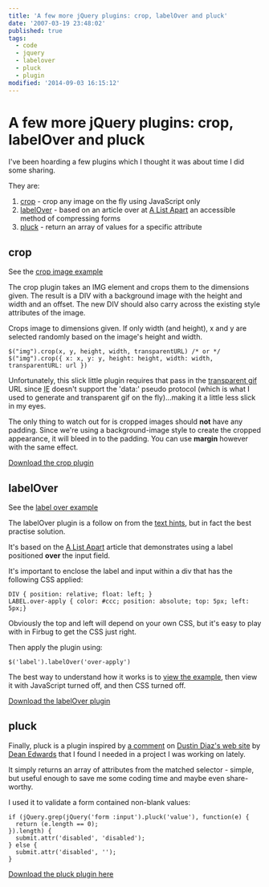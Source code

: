 ```yaml
---
title: 'A few more jQuery plugins: crop, labelOver and pluck'
date: '2007-03-19 23:48:02'
published: true
tags:
  - code
  - jquery
  - labelover
  - pluck
  - plugin
modified: '2014-09-03 16:15:12'
---
```

# A few more jQuery plugins: crop, labelOver and pluck

I've been hoarding a few plugins which I thought it was about time I did some sharing.

They are: 

1. [crop](#crop) - crop any image on the fly using JavaScript only
2. [labelOver](#labelOver) - based on an article over at [A List Apart](http://www.alistapart.com/articles/makingcompactformsmoreaccessible) an accessible method of compressing forms
3. [pluck](#pluck) - return an array of values for a specific attribute


<!--more-->

<h2 id="crop">crop</h2>

See the [crop image example](http://remysharp.com/wp-content/uploads/2007/03/crop_example.html)

The crop plugin takes an IMG element and crops them to the dimensions given.  The result is a DIV with a background image with the height and width and an offset.  The new DIV should also carry across the existing style attributes of the image.

Crops image to dimensions given.  If only width (and height), x and y are selected randomly based on the image's height and width.

<pre><code>$("img").crop(x, y, height, width, transparentURL) /* or */
$("img").crop({ x: x, y: y, height: height, width: width, transparentURL: url })</code></pre>

Unfortunately, this slick little plugin requires that pass in the [transparent gif](http://remysharp.com/wp-content/uploads/2007/03/transparent.gif) URL since <abbr title="Internet Explorer">IE</abbr> doesn't support the 'data:' pseudo protocol (which is what I used to generate and transparent gif on the fly)...making it a little less slick in my eyes.

The only thing to watch out for is cropped images should **not** have any padding.  Since we're using a background-image style to create the cropped appearance, it will bleed in to the padding.  You can use **margin** however with the same effect.

[Download the crop plugin](http://remysharp.com/wp-content/uploads/2007/03/crop.js)

<h2 id="labelOver">labelOver</h2>

See the [label over example](http://remysharp.com/wp-content/uploads/2007/03/label_over_example.html)

The labelOver plugin is a follow on from the [text hints](http://remysharp.com/2007/01/25/jquery-tutorial-text-box-hints/), but in fact the best practise solution.

It's based on the [A List Apart](http://www.alistapart.com/articles/makingcompactformsmoreaccessible) article that demonstrates using a label positioned **over** the input field.

It's important to enclose the label and input within a div that has the following CSS applied:

<pre><code>DIV { position: relative; float: left; }
LABEL.over-apply { color: #ccc; position: absolute; top: 5px; left: 5px;}</code></pre>

Obviously the top and left will depend on your own CSS, but it's easy to play with in Firbug to get the CSS just right.

Then apply the plugin using:

<pre><code>$('label').labelOver('over-apply')</code></pre>

The best way to understand how it works is to [view the example](http://remysharp.com/wp-content/uploads/2007/03/label_over_example.html), then view it with JavaScript turned off, and then CSS turned off.

[Download the labelOver plugin](http://remysharp.com/wp-content/uploads/2007/03/label_over.js)

<h2 id="pluck">pluck</h2>

Finally, pluck is a plugin inspired by [a comment](http://www.dustindiaz.com/javascript-chaining/#comment-23455) on [Dustin Diaz's web site](http://dustindiaz.com) by [Dean Edwards](http://dean.edwards.name) that I found I needed in a project I was working on lately.

It simply returns an array of attributes from the matched selector - simple, but useful enough to save me some coding time and maybe even share-worthy.

I used it to validate a form contained non-blank values:

<pre><code>if (jQuery.grep(jQuery('form :input').pluck('value'), function(e) {
  return (e.length == 0);
}).length) {
  submit.attr('disabled', 'disabled');
} else {
  submit.attr('disabled', '');
}</code></pre>

[Download the pluck plugin here](http://remysharp.com/wp-content/uploads/2007/03/pluck.js)
